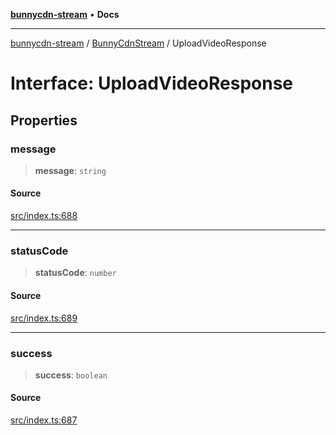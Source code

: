 [**bunnycdn-stream**](../../../README.md) • **Docs**

***

[bunnycdn-stream](../../../globals.md) / [BunnyCdnStream](../README.md) / UploadVideoResponse

# Interface: UploadVideoResponse

## Properties

### message

> **message**: `string`

#### Source

[src/index.ts:688](https://github.com/dan-online/bunnycdn-stream/blob/d70c6fd/src/index.ts#L688)

***

### statusCode

> **statusCode**: `number`

#### Source

[src/index.ts:689](https://github.com/dan-online/bunnycdn-stream/blob/d70c6fd/src/index.ts#L689)

***

### success

> **success**: `boolean`

#### Source

[src/index.ts:687](https://github.com/dan-online/bunnycdn-stream/blob/d70c6fd/src/index.ts#L687)
